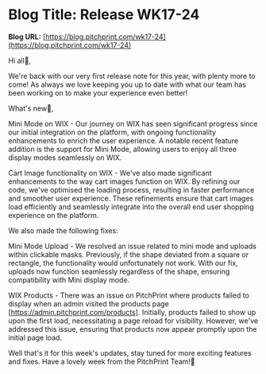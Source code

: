 # **Blog Title**: Release WK17-24

**Blog URL:** [https://blog.pitchprint.com/wk17-24](https://blog.pitchprint.com/wk17-24)

Hi all👋,

We're back with our very first release note for this year, with plenty more to come! As always we love keeping you up to date with what our
team has been working on to make your experience even better!

What's new🚀,

Mini Mode on WIX - Our journey on WIX has seen significant progress since our initial integration on the platform, with ongoing
functionality enhancements to enrich the user experience. A notable recent feature addition is the support for Mini Mode, allowing users to
enjoy all three display modes seamlessly on WIX.

Cart Image functionality on WIX - We've also made significant enhancements to the way cart images function on WIX. By refining our code,
we've optimised the loading process, resulting in faster performance and smoother user experience. These refinements ensure that cart images
load efficiently and seamlessly integrate into the overall end user shopping experience on the platform.

We also made the following fixes:

Mini Mode Upload - We resolved an issue related to mini mode and uploads within clickable masks. Previously, if the shape deviated from a
square or rectangle, the functionality would unfortunately not work. With our fix, uploads now function seamlessly regardless of the shape,
ensuring compatibility with Mini display mode.

WIX Products - There was an issue on PitchPrint where products failed to display when an admin visited the products page
[https://admin.pitchprint.com/products]. Initially, products failed to show up upon the first load, necessitating a page reload for
visibility. However, we've addressed this issue, ensuring that products now appear promptly upon the initial page load.

Well that's it for this week's updates, stay tuned for more exciting features and fixes. Have a lovely week from the PitchPrint Team!🤗

